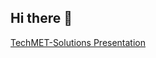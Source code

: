 ## Hi there 👋


[TechMET-Solutions Presentation](https://docs.google.com/presentation/d/1cuKFwM1R5O6Qf3_THOvLK6ux6wdz_E-3jlZ_aSgRzDo/edit?usp=sharing)
